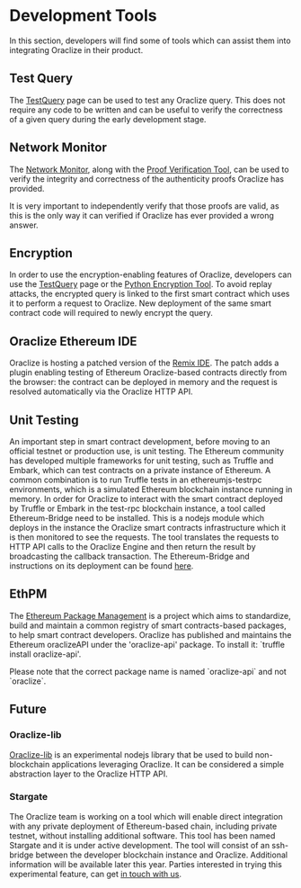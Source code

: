 # Development Tools
In this section, developers will find some of tools which can assist them into integrating Oraclize in their product.

## Test Query

The <a href="https://app.oraclize.it/home/test_query" target="_blank">TestQuery</a> page can be used to test any Oraclize query. This does not require any code to be written and can be useful to verify the correctness of a given query during the early development stage.

## Network Monitor

The <a href="https://app.oraclize.it/service/monitor" target="_blank">Network Monitor</a>, along with the <a href="https://github.com/oraclize/proof-verification-tool" target="_blank">Proof Verification Tool</a>, can be used to verify the integrity and correctness of the authenticity proofs Oraclize has provided.

It is very important to independently verify that those proofs are valid, as this is the only way it can verified if Oraclize has ever provided a wrong answer.

## Encryption

In order to use the encryption-enabling features of Oraclize, developers can use the <a href="https://app.oraclize.it/home/test_query" target="_blank">TestQuery</a> page or the <a href="https://github.com/oraclize/encrypted-queries" target="_blank">Python Encryption Tool</a>. To avoid replay attacks, the encrypted query is linked to the first smart contract which uses it to perform a request to Oraclize. New deployment of the same smart contract code will required to newly encrypt the query.

## Oraclize Ethereum IDE
Oraclize is hosting a patched version of the <a href="http://dapps.oraclize.it/browser-solidity/" target="_blank">Remix IDE</a>. The patch adds a plugin enabling testing of Ethereum Oraclize-based contracts directly from the browser: the contract can be deployed in memory and the request is resolved automatically via the Oraclize HTTP API.


## Unit Testing
An important step in smart contract development, before moving to an official testnet or production use, is unit testing. The Ethereum community has developed multiple frameworks for unit testing, such as Truffle and Embark, which can test contracts on a private instance of Ethereum. A common combination is to run Truffle tests in an ethereumjs-testrpc environments, which is a simulated Ethereum blockchain instance running in memory.
In order for Oraclize to interact with the smart contract deployed by Truffle or Embark in the test-rpc blockchain instance, a tool called Ethereum-Bridge need to be installed. This is a nodejs module which deploys in the instance the Oraclize smart contracts infrastructure which it is then monitored to see the requests. The tool translates the requests to HTTP API calls to the Oraclize Engine and then return the result by broadcasting the callback transaction. The Ethereum-Bridge and instructions on its deployment can be found <a href="https://github.com/oraclize/ethereum-bridge">here</a>.

## EthPM
The <a href="https://www.ethpm.com/">Ethereum Package Management</a> is a project which aims to standardize, build and maintain a common registry of smart contracts-based packages, to help smart contract developers.
Oraclize has published and maintains the Ethereum oraclizeAPI under the 'oraclize-api' package. To install it: `truffle install oraclize-api'.

<aside class="notice">
Please note that the correct package name is named `oraclize-api` and not `oraclize`.
</aside>

## Future

### Oraclize-lib

<a href="https://github.com/oraclize/oraclize-lib" target="_blank">Oraclize-lib</a> is an experimental nodejs library that be used to build non-blockchain applications leveraging Oraclize. It can be considered a simple abstraction layer to the Oraclize HTTP API.


### Stargate
The Oraclize team is working on a tool which will enable direct integration with any private deployment of Ethereum-based chain, including private testnet, without installing additional software. This tool has been named Stargate and it is under active development. The tool will consist of an ssh-bridge between the developer blockchain instance and Oraclize.
Additional information will be available later this year. Parties interested in trying this experimental feature, can get [in touch with us](mailto:info@oraclize.it).
